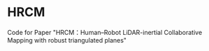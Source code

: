 # HRCM
Code for Paper "HRCM：Human–Robot LiDAR-inertial Collaborative Mapping with robust triangulated planes"
